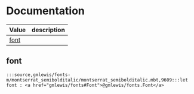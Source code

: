 # Documentation
|Value|description|
|---|---|
|[font](#font)||

## font

```moonbit
:::source,gmlewis/fonts-m/montserrat_semibolditalic/montserrat_semibolditalic.mbt,9609:::let font : <a href="gmlewis/fonts#Font">@gmlewis/fonts.Font</a>
```


